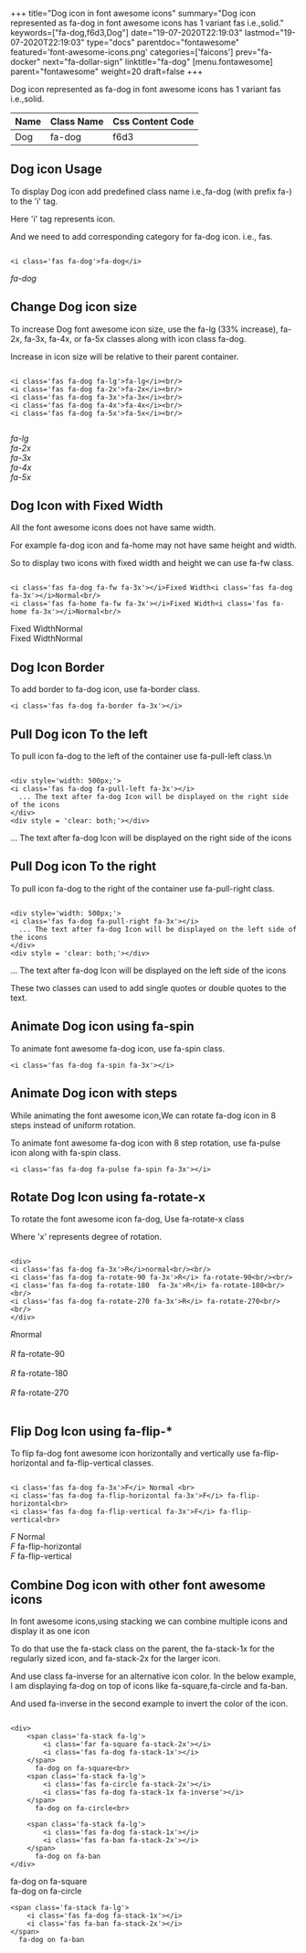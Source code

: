 +++
title="Dog icon in font awesome icons"
summary="Dog icon represented as fa-dog in font awesome icons has 1 variant fas i.e.,solid."
keywords=["fa-dog,f6d3,Dog"]
date="19-07-2020T22:19:03"
lastmod="19-07-2020T22:19:03"
type="docs"
parentdoc="fontawesome"
featured='font-awesome-icons.png'
categories=['faicons']
prev="fa-docker"
next="fa-dollar-sign"
linktitle="fa-dog"
[menu.fontawesome]
parent="fontawesome"
weight=20
draft=false
+++


Dog icon represented as fa-dog in font awesome icons has 1 variant fas i.e.,solid.

<div class='table-responsive'><table class='table'><thead><tr><th>Name</th><th>Class Name</th><th>Css Content Code</th></tr></thead><tbody><tr><td>Dog</td><td>fa-dog</td><td>f6d3</td></tr></tbody></table></div>



## Dog icon Usage

To display Dog icon add predefined class name i.e.,fa-dog (with prefix fa-) to the 'i' tag.

Here 'i' tag represents icon.

And we need to add corresponding category for fa-dog icon. i.e., fas.


```

<i class='fas fa-dog'>fa-dog</i>
```

<i class='fas fa-dog'>fa-dog</i>




## Change Dog icon size
To increase Dog font awesome icon size, use the fa-lg (33% increase), fa-2x, fa-3x, fa-4x, or fa-5x classes along with icon class fa-dog.

Increase in icon size will be relative to their parent container. 

```

<i class='fas fa-dog fa-lg'>fa-lg</i><br/>
<i class='fas fa-dog fa-2x'>fa-2x</i><br/>
<i class='fas fa-dog fa-3x'>fa-3x</i><br/>
<i class='fas fa-dog fa-4x'>fa-4x</i><br/>
<i class='fas fa-dog fa-5x'>fa-5x</i><br/>
            
```

<i class='fas fa-dog fa-lg'>fa-lg</i><br/>
<i class='fas fa-dog fa-2x'>fa-2x</i><br/>
<i class='fas fa-dog fa-3x'>fa-3x</i><br/>
<i class='fas fa-dog fa-4x'>fa-4x</i><br/>
<i class='fas fa-dog fa-5x'>fa-5x</i><br/>
            



## Dog Icon with Fixed Width 

All the font awesome icons does not have same width.

For example fa-dog icon and fa-home may not have same height and width.

So to display two icons with fixed width and height we can use fa-fw class.


```

<i class='fas fa-dog fa-fw fa-3x'></i>Fixed Width<i class='fas fa-dog fa-3x'></i>Normal<br/>
<i class='fas fa-home fa-fw fa-3x'></i>Fixed Width<i class='fas fa-home fa-3x'></i>Normal<br/>
```

<i class='fas fa-dog fa-fw fa-3x'></i>Fixed Width<i class='fas fa-dog fa-3x'></i>Normal<br/>
<i class='fas fa-home fa-fw fa-3x'></i>Fixed Width<i class='fas fa-home fa-3x'></i>Normal<br/>



## Dog Icon Border 

To add border to fa-dog icon, use fa-border class.


```
<i class='fas fa-dog fa-border fa-3x'></i>

```
<i class='fas fa-dog fa-border fa-3x'></i>





## Pull Dog icon To the left

To pull icon fa-dog to the left of the container use fa-pull-left class.\n

```

<div style='width: 500px;'>
<i class='fas fa-dog fa-pull-left fa-3x'></i>
  ... The text after fa-dog Icon will be displayed on the right side of the icons
</div>
<div style = 'clear: both;'></div>
```

<div style='width: 500px;'>
<i class='fas fa-dog fa-pull-left fa-3x'></i>
  ... The text after fa-dog Icon will be displayed on the right side of the icons
</div>
<div style = 'clear: both;'></div>




## Pull Dog icon To the right
To pull icon fa-dog to the right of the container use fa-pull-right class.

```

<div style='width: 500px;'>
<i class='fas fa-dog fa-pull-right fa-3x'></i>
  ... The text after fa-dog Icon will be displayed on the left side of the icons
</div>
<div style = 'clear: both;'></div>
```

<div style='width: 500px;'>
<i class='fas fa-dog fa-pull-right fa-3x'></i>
  ... The text after fa-dog Icon will be displayed on the left side of the icons
</div>
<div style = 'clear: both;'></div>

These two classes can used to add single quotes or double quotes to the text.


## Animate Dog icon using fa-spin
To animate font awesome fa-dog icon, use fa-spin class.

```
<i class='fas fa-dog fa-spin fa-3x'></i>
```
<i class='fas fa-dog fa-spin fa-3x'></i>




## Animate Dog icon with steps
While animating the font awesome icon,We can rotate fa-dog icon in 8 steps instead of uniform rotation.

To animate font awesome fa-dog icon with 8 step rotation, use fa-pulse icon along with fa-spin class.


```
<i class='fas fa-dog fa-pulse fa-spin fa-3x'></i>

```
<i class='fas fa-dog fa-pulse fa-spin fa-3x'></i>





## Rotate Dog Icon using fa-rotate-x
To rotate the font awesome icon fa-dog, Use fa-rotate-x class

Where 'x' represents degree of rotation.


```

<div>
<i class='fas fa-dog fa-3x'>R</i>normal<br/><br/>
<i class='fas fa-dog fa-rotate-90 fa-3x'>R</i> fa-rotate-90<br/><br/> 
<i class='fas fa-dog fa-rotate-180  fa-3x'>R</i> fa-rotate-180<br/><br/> 
<i class='fas fa-dog fa-rotate-270 fa-3x'>R</i> fa-rotate-270<br/><br/>
</div>
```

<div>
<i class='fas fa-dog fa-3x'>R</i>normal<br/><br/>
<i class='fas fa-dog fa-rotate-90 fa-3x'>R</i> fa-rotate-90<br/><br/> 
<i class='fas fa-dog fa-rotate-180  fa-3x'>R</i> fa-rotate-180<br/><br/> 
<i class='fas fa-dog fa-rotate-270 fa-3x'>R</i> fa-rotate-270<br/><br/>
</div>




## Flip Dog Icon using fa-flip-*
To flip fa-dog font awesome icon horizontally and vertically use fa-flip-horizontal and fa-flip-vertical classes. 

```

<i class='fas fa-dog fa-3x'>F</i> Normal <br>
<i class='fas fa-dog fa-flip-horizontal fa-3x'>F</i> fa-flip-horizontal<br>
<i class='fas fa-dog fa-flip-vertical fa-3x'>F</i> fa-flip-vertical<br>
```

<i class='fas fa-dog fa-3x'>F</i> Normal <br>
<i class='fas fa-dog fa-flip-horizontal fa-3x'>F</i> fa-flip-horizontal<br>
<i class='fas fa-dog fa-flip-vertical fa-3x'>F</i> fa-flip-vertical<br>




## Combine Dog icon with other font awesome icons
In font awesome icons,using stacking we can combine multiple icons and display it as one icon 

To do that use the fa-stack class on the parent, the fa-stack-1x for the regularly sized icon, and fa-stack-2x for the larger icon.

And use class fa-inverse for an alternative icon color. 
In the below example, I am displaying fa-dog on top of icons like fa-square,fa-circle and fa-ban.

And used fa-inverse in the second example to invert the color of the icon.

```

<div>
    <span class='fa-stack fa-lg'>
        <i class='far fa-square fa-stack-2x'></i>
        <i class='fas fa-dog fa-stack-1x'></i>
    </span>
      fa-dog on fa-square<br>
    <span class='fa-stack fa-lg'>
        <i class='fas fa-circle fa-stack-2x'></i>
        <i class='fas fa-dog fa-stack-1x fa-inverse'></i>
    </span>
      fa-dog on fa-circle<br>

    <span class='fa-stack fa-lg'>
        <i class='fas fa-dog fa-stack-1x'></i>
        <i class='fas fa-ban fa-stack-2x'></i>
    </span>
      fa-dog on fa-ban
</div>
```

<div>
    <span class='fa-stack fa-lg'>
        <i class='far fa-square fa-stack-2x'></i>
        <i class='fas fa-dog fa-stack-1x'></i>
    </span>
      fa-dog on fa-square<br>
    <span class='fa-stack fa-lg'>
        <i class='fas fa-circle fa-stack-2x'></i>
        <i class='fas fa-dog fa-stack-1x fa-inverse'></i>
    </span>
      fa-dog on fa-circle<br>

    <span class='fa-stack fa-lg'>
        <i class='fas fa-dog fa-stack-1x'></i>
        <i class='fas fa-ban fa-stack-2x'></i>
    </span>
      fa-dog on fa-ban
</div>







